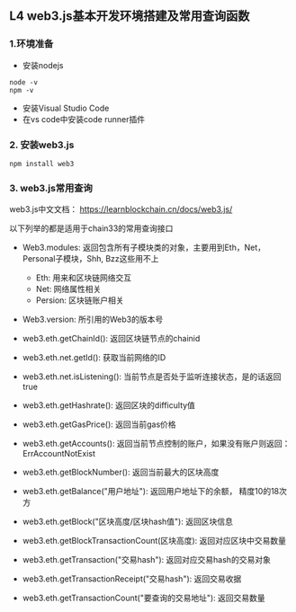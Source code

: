 ##  L4 web3.js基本开发环境搭建及常用查询函数

### 1.环境准备

 - 安装nodejs
```  
node -v
npm -v
```  
 - 安装Visual Studio Code
 - 在vs code中安装code runner插件

### 2. 安装web3.js
```  
npm install web3 
```  

### 3. web3.js常用查询  
 web3.js中文文档： https://learnblockchain.cn/docs/web3.js/  
 
 以下列举的都是适用于chain33的常用查询接口  
  - Web3.modules: 返回包含所有子模块类的对象，主要用到Eth，Net，Personal子模块，Shh, Bzz这些用不上
    - Eth: 用来和区块链网络交互
    - Net: 网络属性相关
    - Persion: 区块链账户相关
  - Web3.version: 所引用的Web3的版本号  

  - web3.eth.getChainId(): 返回区块链节点的chainid
  - web3.eth.net.getId(): 获取当前网络的ID
  - web3.eth.net.isListening(): 当前节点是否处于监听连接状态，是的话返回true
  - web3.eth.getHashrate():  返回区块的difficulty值
  - web3.eth.getGasPrice():  返回当前gas价格
  - web3.eth.getAccounts():  返回当前节点控制的账户，如果没有账户则返回：ErrAccountNotExist
  - web3.eth.getBlockNumber():  返回当前最大的区块高度
  - web3.eth.getBalance("用户地址"): 返回用户地址下的余额， 精度10的18次方
  - web3.eth.getBlock("区块高度/区块hash值"): 返回区块信息
  - web3.eth.getBlockTransactionCount(区块高度): 返回对应区块中交易数量
  - web3.eth.getTransaction("交易hash"): 返回对应交易hash的交易对象
  - web3.eth.getTransactionReceipt("交易hash"): 返回交易收据
  - web3.eth.getTransactionCount("要查询的交易地址"): 返回交易数量
